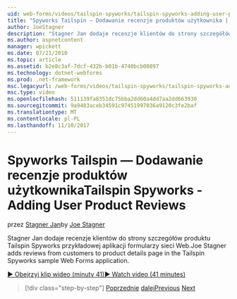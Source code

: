 ```yaml
---
uid: web-forms/videos/tailspin-spyworks/tailspin-spyworks-adding-user-product-reviews
title: "Spyworks Tailspin — Dodawanie recenzje produktów użytkownika | Dokumentacja firmy Microsoft"
author: JoeStagner
description: "Stagner Jan dodaje recenzje klientów do strony szczegółów produktu Tailspin Spyworks przykładowej aplikacji formularzy sieci Web."
ms.author: aspnetcontent
manager: wpickett
ms.date: 07/21/2010
ms.topic: article
ms.assetid: b2e8c3af-7dcf-432b-b01b-4740bcb00897
ms.technology: dotnet-webforms
ms.prod: .net-framework
msc.legacyurl: /web-forms/videos/tailspin-spyworks/tailspin-spyworks-adding-user-product-reviews
msc.type: video
ms.openlocfilehash: 511139fa8351dc75bba2dd60a4dd7aa2dd663930
ms.sourcegitcommit: 9a9483aceb34591c97451997036a9120c3fe2baf
ms.translationtype: MT
ms.contentlocale: pl-PL
ms.lasthandoff: 11/10/2017
---
```

<a name="tailspin-spyworks---adding-user-product-reviews"></a><span data-ttu-id="dfaef-103">Spyworks Tailspin — Dodawanie recenzje produktów użytkownika</span><span class="sxs-lookup"><span data-stu-id="dfaef-103">Tailspin Spyworks - Adding User Product Reviews</span></span>
====================
<span data-ttu-id="dfaef-104">przez [Stagner Jan](https://github.com/JoeStagner)</span><span class="sxs-lookup"><span data-stu-id="dfaef-104">by [Joe Stagner](https://github.com/JoeStagner)</span></span>

<span data-ttu-id="dfaef-105">Stagner Jan dodaje recenzje klientów do strony szczegółów produktu Tailspin Spyworks przykładowej aplikacji formularzy sieci Web.</span><span class="sxs-lookup"><span data-stu-id="dfaef-105">Joe Stagner adds reviews from customers to product details page in the Tailspin Spyworks sample Web Forms application.</span></span>

[<span data-ttu-id="dfaef-106">&#9654; Obejrzyj klip wideo (minuty 41)</span><span class="sxs-lookup"><span data-stu-id="dfaef-106">&#9654; Watch video (41 minutes)</span></span>](https://channel9.msdn.com/Blogs/ASP-NET-Site-Videos/tailspin-spyworks-adding-user-product-reviews)

>[!div class="step-by-step"]
<span data-ttu-id="dfaef-107">[Poprzednie](tailspin-spyworks-final-check-out.md)
[dalej](tailspin-spyworks-displaying-user-reviews.md)</span><span class="sxs-lookup"><span data-stu-id="dfaef-107">[Previous](tailspin-spyworks-final-check-out.md)
[Next](tailspin-spyworks-displaying-user-reviews.md)</span></span>

